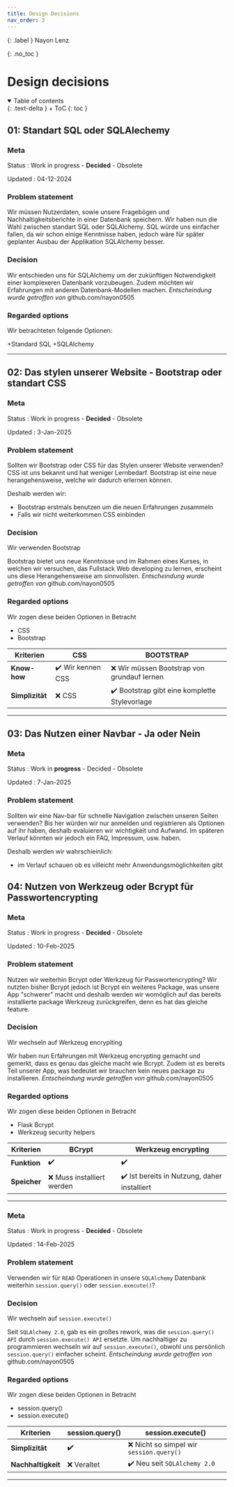 ```yaml
---
title: Design Decisions
nav_order: 3
---
```


{: .label }
Nayon Lenz

{: .no_toc }
# Design decisions

<details open markdown="block">
{: .text-delta }
<summary>Table of contents</summary>
+ ToC
{: toc }
</details>

## 01: Standart SQL oder SQLAlechemy

### Meta

Status
: Work in progress - **Decided** - Obsolete

Updated
: 04-12-2024

### Problem statement

Wir müssen Nutzerdaten, sowie unsere Fragebögen und Nachhaltigkeitsberichte in einer Datenbank speichern. Wir haben nun die Wahl zwischen standart SQL oder SQLAlchemy. SQL würde uns einfacher fallen, da wir schon einige Kenntnisse haben, jedoch wäre für später geplanter Ausbau der Applikation SQLAlchemy besser.
<!-- [Describe the problem to be solved or the goal to be achieved. Include relevant context information.] -->

### Decision

Wir entschieden uns für SQLAlchemy um der zukünftigen Notwendigkeit einer komplexeren Datenbank vorzubeugen. Zudem möchten wir Erfahrungen mit anderen Datenbank-Modellen machen. 
*Entscheindung wurde getroffen von* github.com/nayon0505
<!-- [Describe **which** design decision was taken for **what reason** and by **whom**.] -->

### Regarded options

Wir betrachteten folgende Optionen:

+Standard SQL
+SQLAlchemy

---

## 02: Das stylen unserer Website - Bootstrap oder standart CSS

### Meta

Status
: Work in progress - **Decided** - Obsolete

Updated
: 3-Jan-2025

### Problem statement

Sollten wir Bootstrap oder CSS für das Stylen unserer Website verwenden?
CSS ist uns bekannt und hat weniger Lernbedarf. Bootstrap ist eine neue herangehensweise, welche wir dadurch erlernen können.


Deshalb werden wir:

+ Bootstrap erstmals benutzen um die neuen Erfahrungen zusammeln
+ Falls wir nicht weiterkommen CSS einbinden

### Decision

Wir verwenden Bootstrap

Bootstrap bietet uns neue Kenntnisse und im Rahmen eines Kurses, in welchen wir versuchen, das Fullstack Web developing zu lernen, erscheint uns diese Herangehensweise am sinnvollsten.
*Entscheindung wurde getroffen von* github.com/nayon0505

### Regarded options

Wir zogen diese beiden Optionen in Betracht

+ CSS
+ Bootstrap

| Kriterien | CSS | BOOTSTRAP |
| --- | --- | --- |
| **Know-how** | ✔️ Wir kennen CSS | ❌ Wir müssen Bootstrap von grundauf lernen |
| **Simplizität** | ❌ CSS | ✔️ Bootstrap gibt eine komplette Stylevorlage |



---

## 03: Das Nutzen einer Navbar - Ja oder Nein

### Meta

Status
: Work in **progress** - Decided - Obsolete

Updated
: 7-Jan-2025

### Problem statement

Sollten wir eine Nav-bar für schnelle Navigation zwischen unseren Seiten verwenden? Bis her würden wir nur anmelden und registrieren als Optionen auf ihr haben, deshalb evaluieren wir wichtigkeit und Aufwand.  Im späteren Verlauf könnten wir jedoch ein FAQ, Impressum, usw. haben.


Deshalb werden wir wahrschieinlich:

+ im Verlauf schauen ob es villeicht mehr Anwendungsmöglichkeiten gibt

## 04: Nutzen von Werkzeug oder Bcrypt für Passwortencrypting

### Meta

Status
: Work in progress - **Decided** - Obsolete

Updated
: 10-Feb-2025

### Problem statement

Nutzen wir weiterhin Bcrypt oder Werkzeug für Passwortencrypting? Wir nutzten bisher Bcrypt jedoch ist Bcrypt ein weiteres Package, was unsere App "schwerer" macht und deshalb werden wir womöglich auf das bereits installierte package Werkzeug zurückgreifen, denn es hat das gleiche feature.

### Decision

Wir wechseln auf Werkzeug encrypiting

Wir haben nun Erfahrungen mit Werkzeug encrypting gemacht und gemerkt, dass es genau das gleiche macht wie Bcrypt. Zudem ist es bereits Teil unserer App, was bedeutet wir brauchen kein neues package zu installieren.
*Entscheindung wurde getroffen von* github.com/nayon0505

### Regarded options

Wir zogen diese beiden Optionen in Betracht

+ Flask Bcrypt
+ Werkzeug security helpers

| Kriterien | BCrypt | Werkzeug encrypting |
| --- | --- | --- |
| **Funktion** | ✔️  | ✔️ |
| **Speicher** | ❌ Muss installiert werden | ✔️ Ist bereits in Nutzung, daher installiert |


---

### Meta

Status
: Work in progress - **Decided** - Obsolete

Updated
: 14-Feb-2025

### Problem statement

Verwenden wir für ``READ`` Operationen in unsere ``SQLAlchemy`` Datenbank weiterhin ``session.query()`` oder ``session.execute()``?
### Decision

Wir wechseln auf ``session.execute()``

Seit ``SQLAlchemy 2.0``, gab es ein großes rework, was die  ``session.query() API`` durch ``session.execute() API`` ersetzte. Um nachhaltiger zu programmieren wechseln wir auf ``session.execute()``, obwohl uns persönlich ``session.query()`` einfacher scheint.
*Entscheindung wurde getroffen von* github.com/nayon0505

### Regarded options

Wir zogen diese beiden Optionen in Betracht

+ session.query()
+ session.execute()

| Kriterien | session.query() | session.execute() |
| --- | --- | --- |
| **Simplizität** | ✔️  | ❌ Nicht so simpel wir `session.query()` |
| **Nachhaltigkeit** | ❌ Veraltet | ✔️ Neu seit ``SQLAlchemy 2.0``|


---

<!--
### Decision steht aus

We stick with plain SQL.

Our team still has to come to grips with various technologies new to us, like Python and CSS. Adding another element to our stack will slow us down at the moment.

Also, it is likely we will completely re-write the app after MVP validation. This will create the opportunity to revise tech choices in roughly 4-6 months from now.
*Decision was taken by:* github.com/joe, github.com/jane, github.com/maxi

### Regarded options

We regarded two alternative options:

+ Plain SQL
+ SQLAlchemy-->





<!-- ## [Example, delete this section] 01: How to access the database - SQL or SQLAlchemy 

### Meta

Status
: Work in progress - **Decided** - Obsolete

Updated
: 30-Jun-2024

### Problem statement

Should we perform database CRUD (create, read, update, delete) operations by writing plain SQL or by using SQLAlchemy as object-relational mapper?

Our web application is written in Python with Flask and connects to an SQLite database. To complete the current project, this setup is sufficient.

We intend to scale up the application later on, since we see substantial business value in it.



Therefore, we will likely:
Therefore, we will likely:
Therefore, we will likely:

+ Change the database schema multiple times along the way, and
+ Switch to a more capable database system at some point.

### Decision

We stick with plain SQL.

Our team still has to come to grips with various technologies new to us, like Python and CSS. Adding another element to our stack will slow us down at the moment.

Also, it is likely we will completely re-write the app after MVP validation. This will create the opportunity to revise tech choices in roughly 4-6 months from now.
*Decision was taken by:* github.com/joe, github.com/jane, github.com/maxi

### Regarded options

We regarded two alternative options:

+ Plain SQL
+ SQLAlchemy

| Criterion | Plain SQL | SQLAlchemy |
| --- | --- | --- |
| **Know-how** | ✔️ We know how to write SQL | ❌ We must learn ORM concept & SQLAlchemy |
| **Change DB schema** | ❌ SQL scattered across code | ❔ Good: classes, bad: need Alembic on top |
| **Switch DB engine** | ❌ Different SQL dialect | ✔️ Abstracts away DB engine |

--- -->
